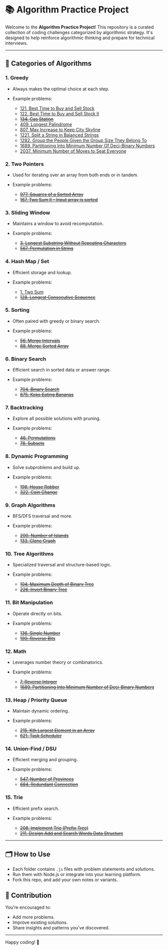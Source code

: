 # 📚 Algorithm Practice Project

Welcome to the **Algorithm Practice Project**! This repository is a curated collection of coding challenges categorized by algorithmic strategy. It's designed to help reinforce algorithmic thinking and prepare for technical interviews.

---

## 🔖 Categories of Algorithms

### 1. Greedy

* Always makes the optimal choice at each step.
* Example problems:

    * [121. Best Time to Buy and Sell Stock](./greedy/121-best-time-to-buy-and-sell-stock.js)
    * [122. Best Time to Buy and Sell Stock II](./greedy/122-best-time-to-buy-and-sell-stock-ii.js)
    * ~~[134. Gas Station](./greedy/134-gas-station.js)~~
    * [409. Longest Palindrome](./greedy/409-longest-palindrome.js)
    * [807. Max Increase to Keep City Skyline](./greedy/807-max-increase-to-keep-city-skyline.js)
    * [1221. Split a String in Balanced Strings](./greedy/1221-split-a-string-in-balanced-strings.js)
    * [1282. Group the People Given the Group Size They Belong To](./greedy/1282-group-the-people-given-the-group-size-they-belong-to.js)
    * [1689. Partitioning Into Minimum Number Of Deci-Binary Numbers](./greedy/1689-partitioning-into-minimum-number-of-deci-binary-numbers.js)
    * [2037. Minimum Number of Moves to Seat Everyone](./greedy/2037-minimum-number-of-moves-to-seat-everyone.js)

### 2. Two Pointers

* Used for iterating over an array from both ends or in tandem.
* Example problems:

    * ~~[977. Squares of a Sorted Array](./two-pointers/977-squares-of-sorted-array.js)~~
    * ~~[167. Two Sum II - Input array is sorted](./167-two-pointers/two-sum-ii.js)~~

### 3. Sliding Window

* Maintains a window to avoid recomputation.
* Example problems:

    * ~~[3. Longest Substring Without Repeating Characters](./sliding-window/3-longest-substring-no-repeat.js)~~
    * ~~[567. Permutation in String](./sliding-window/567-permutation-in-string.js)~~

### 4. Hash Map / Set

* Efficient storage and lookup.
* Example problems:

    * [1. Two Sum](./hashmap/1-two-sum.js)
    * ~~[128. Longest Consecutive Sequence](./hashmap/128-longest-consecutive.js)~~

### 5. Sorting

* Often paired with greedy or binary search.
* Example problems:

    * ~~[56. Merge Intervals](./sorting/56-merge-intervals.js)~~
    * ~~[88. Merge Sorted Array](./sorting/88-merge-sorted-array.js)~~

### 6. Binary Search

* Efficient search in sorted data or answer range.
* Example problems:

    * ~~[704. Binary Search](./binary-search/704-binary-search.js)~~
    * ~~[875. Koko Eating Bananas](./binary-search/875-koko-bananas.js)~~

### 7. Backtracking

* Explore all possible solutions with pruning.
* Example problems:

    * ~~[46. Permutations](./backtracking/46-permutations.js)~~
    * ~~[78. Subsets](./backtracking/78-subsets.js)~~

### 8. Dynamic Programming

* Solve subproblems and build up.
* Example problems:

    * ~~[198. House Robber](./dp/198-house-robber.js)~~
    * ~~[322. Coin Change](./dp/322-coin-change.js)~~

### 9. Graph Algorithms

* BFS/DFS traversal and more.
* Example problems:

    * ~~[200. Number of Islands](./graph/200-number-of-islands.js)~~
    * ~~[133. Clone Graph](./graph/133-clone-graph.js)~~

### 10. Tree Algorithms

* Specialized traversal and structure-based logic.
* Example problems:

    * ~~[104. Maximum Depth of Binary Tree](./tree/104-max-depth.js)~~
    * ~~[226. Invert Binary Tree](./tree/226-invert-tree.js)~~

### 11. Bit Manipulation

* Operate directly on bits.
* Example problems:

    * ~~[136. Single Number](./bit/136-single-number.js)~~
    * ~~[190. Reverse Bits](./bit/190-reverse-bits.js)~~

### 12. Math

* Leverages number theory or combinatorics.
* Example problems:

    * ~~[7. Reverse Integer](./math/7-reverse-integer.js)~~
    * ~~[1689. Partitioning Into Minimum Number of Deci-Binary Numbers](./math/1689-min-deci-binary.js)~~

### 13. Heap / Priority Queue

* Maintain dynamic ordering.
* Example problems:

    * ~~[215. Kth Largest Element in an Array](./heap/215-kth-largest.js)~~
    * ~~[621. Task Scheduler](./heap/621-task-scheduler.js)~~

### 14. Union-Find / DSU

* Efficient merging and grouping.
* Example problems:

    * ~~[547. Number of Provinces](./dsu/547-number-of-provinces.js)~~
    * ~~[684. Redundant Connection](./dsu/684-redundant-connection.js)~~

### 15. Trie

* Efficient prefix search.
* Example problems:

    * ~~[208. Implement Trie (Prefix Tree)](./trie/208-implement-trie.js)~~
    * ~~[211. Design Add and Search Words Data Structure](./trie/211-search-words.js)~~

---

## 🗂 How to Use

* Each folder contains `.js` files with problem statements and solutions.
* Run them with Node.js or integrate into your learning platform.
* Fork this repo, and add your own notes or variants.

## 🧠 Contribution

You’re encouraged to:

* Add more problems.
* Improve existing solutions.
* Share insights and patterns you’ve discovered.

---

Happy coding! 🚀
